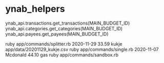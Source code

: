 # ynab_helpers

ynab_api.transactions.get_transactions(MAIN_BUDGET_ID)
ynab_api.categories.get_categories(MAIN_BUDGET_ID)
ynab_api.payees.get_payees(MAIN_BUDGET_ID)

ruby app/commands/splitter.rb 2020-11-29 33.59 kukje app/data/20201129_kukje.csv
ruby app/commands/single.rb 2020-11-07 Mcdonald 44.10 gas
ruby app/commands/sandbox.rb
